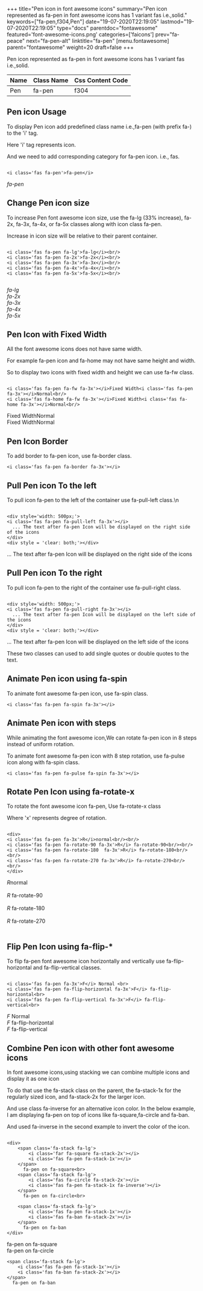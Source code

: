 +++
title="Pen icon in font awesome icons"
summary="Pen icon represented as fa-pen in font awesome icons has 1 variant fas i.e.,solid."
keywords=["fa-pen,f304,Pen"]
date="19-07-2020T22:19:05"
lastmod="19-07-2020T22:19:05"
type="docs"
parentdoc="fontawesome"
featured='font-awesome-icons.png'
categories=['faicons']
prev="fa-peace"
next="fa-pen-alt"
linktitle="fa-pen"
[menu.fontawesome]
parent="fontawesome"
weight=20
draft=false
+++


Pen icon represented as fa-pen in font awesome icons has 1 variant fas i.e.,solid.

<div class='table-responsive'><table class='table'><thead><tr><th>Name</th><th>Class Name</th><th>Css Content Code</th></tr></thead><tbody><tr><td>Pen</td><td>fa-pen</td><td>f304</td></tr></tbody></table></div>



## Pen icon Usage

To display Pen icon add predefined class name i.e.,fa-pen (with prefix fa-) to the 'i' tag.

Here 'i' tag represents icon.

And we need to add corresponding category for fa-pen icon. i.e., fas.


```

<i class='fas fa-pen'>fa-pen</i>
```

<i class='fas fa-pen'>fa-pen</i>




## Change Pen icon size
To increase Pen font awesome icon size, use the fa-lg (33% increase), fa-2x, fa-3x, fa-4x, or fa-5x classes along with icon class fa-pen.

Increase in icon size will be relative to their parent container. 

```

<i class='fas fa-pen fa-lg'>fa-lg</i><br/>
<i class='fas fa-pen fa-2x'>fa-2x</i><br/>
<i class='fas fa-pen fa-3x'>fa-3x</i><br/>
<i class='fas fa-pen fa-4x'>fa-4x</i><br/>
<i class='fas fa-pen fa-5x'>fa-5x</i><br/>
            
```

<i class='fas fa-pen fa-lg'>fa-lg</i><br/>
<i class='fas fa-pen fa-2x'>fa-2x</i><br/>
<i class='fas fa-pen fa-3x'>fa-3x</i><br/>
<i class='fas fa-pen fa-4x'>fa-4x</i><br/>
<i class='fas fa-pen fa-5x'>fa-5x</i><br/>
            



## Pen Icon with Fixed Width 

All the font awesome icons does not have same width.

For example fa-pen icon and fa-home may not have same height and width.

So to display two icons with fixed width and height we can use fa-fw class.


```

<i class='fas fa-pen fa-fw fa-3x'></i>Fixed Width<i class='fas fa-pen fa-3x'></i>Normal<br/>
<i class='fas fa-home fa-fw fa-3x'></i>Fixed Width<i class='fas fa-home fa-3x'></i>Normal<br/>
```

<i class='fas fa-pen fa-fw fa-3x'></i>Fixed Width<i class='fas fa-pen fa-3x'></i>Normal<br/>
<i class='fas fa-home fa-fw fa-3x'></i>Fixed Width<i class='fas fa-home fa-3x'></i>Normal<br/>



## Pen Icon Border 

To add border to fa-pen icon, use fa-border class.


```
<i class='fas fa-pen fa-border fa-3x'></i>

```
<i class='fas fa-pen fa-border fa-3x'></i>





## Pull Pen icon To the left

To pull icon fa-pen to the left of the container use fa-pull-left class.\n

```

<div style='width: 500px;'>
<i class='fas fa-pen fa-pull-left fa-3x'></i>
  ... The text after fa-pen Icon will be displayed on the right side of the icons
</div>
<div style = 'clear: both;'></div>
```

<div style='width: 500px;'>
<i class='fas fa-pen fa-pull-left fa-3x'></i>
  ... The text after fa-pen Icon will be displayed on the right side of the icons
</div>
<div style = 'clear: both;'></div>




## Pull Pen icon To the right
To pull icon fa-pen to the right of the container use fa-pull-right class.

```

<div style='width: 500px;'>
<i class='fas fa-pen fa-pull-right fa-3x'></i>
  ... The text after fa-pen Icon will be displayed on the left side of the icons
</div>
<div style = 'clear: both;'></div>
```

<div style='width: 500px;'>
<i class='fas fa-pen fa-pull-right fa-3x'></i>
  ... The text after fa-pen Icon will be displayed on the left side of the icons
</div>
<div style = 'clear: both;'></div>

These two classes can used to add single quotes or double quotes to the text.


## Animate Pen icon using fa-spin
To animate font awesome fa-pen icon, use fa-spin class.

```
<i class='fas fa-pen fa-spin fa-3x'></i>
```
<i class='fas fa-pen fa-spin fa-3x'></i>




## Animate Pen icon with steps
While animating the font awesome icon,We can rotate fa-pen icon in 8 steps instead of uniform rotation.

To animate font awesome fa-pen icon with 8 step rotation, use fa-pulse icon along with fa-spin class.


```
<i class='fas fa-pen fa-pulse fa-spin fa-3x'></i>

```
<i class='fas fa-pen fa-pulse fa-spin fa-3x'></i>





## Rotate Pen Icon using fa-rotate-x
To rotate the font awesome icon fa-pen, Use fa-rotate-x class

Where 'x' represents degree of rotation.


```

<div>
<i class='fas fa-pen fa-3x'>R</i>normal<br/><br/>
<i class='fas fa-pen fa-rotate-90 fa-3x'>R</i> fa-rotate-90<br/><br/> 
<i class='fas fa-pen fa-rotate-180  fa-3x'>R</i> fa-rotate-180<br/><br/> 
<i class='fas fa-pen fa-rotate-270 fa-3x'>R</i> fa-rotate-270<br/><br/>
</div>
```

<div>
<i class='fas fa-pen fa-3x'>R</i>normal<br/><br/>
<i class='fas fa-pen fa-rotate-90 fa-3x'>R</i> fa-rotate-90<br/><br/> 
<i class='fas fa-pen fa-rotate-180  fa-3x'>R</i> fa-rotate-180<br/><br/> 
<i class='fas fa-pen fa-rotate-270 fa-3x'>R</i> fa-rotate-270<br/><br/>
</div>




## Flip Pen Icon using fa-flip-*
To flip fa-pen font awesome icon horizontally and vertically use fa-flip-horizontal and fa-flip-vertical classes. 

```

<i class='fas fa-pen fa-3x'>F</i> Normal <br>
<i class='fas fa-pen fa-flip-horizontal fa-3x'>F</i> fa-flip-horizontal<br>
<i class='fas fa-pen fa-flip-vertical fa-3x'>F</i> fa-flip-vertical<br>
```

<i class='fas fa-pen fa-3x'>F</i> Normal <br>
<i class='fas fa-pen fa-flip-horizontal fa-3x'>F</i> fa-flip-horizontal<br>
<i class='fas fa-pen fa-flip-vertical fa-3x'>F</i> fa-flip-vertical<br>




## Combine Pen icon with other font awesome icons
In font awesome icons,using stacking we can combine multiple icons and display it as one icon 

To do that use the fa-stack class on the parent, the fa-stack-1x for the regularly sized icon, and fa-stack-2x for the larger icon.

And use class fa-inverse for an alternative icon color. 
In the below example, I am displaying fa-pen on top of icons like fa-square,fa-circle and fa-ban.

And used fa-inverse in the second example to invert the color of the icon.

```

<div>
    <span class='fa-stack fa-lg'>
        <i class='far fa-square fa-stack-2x'></i>
        <i class='fas fa-pen fa-stack-1x'></i>
    </span>
      fa-pen on fa-square<br>
    <span class='fa-stack fa-lg'>
        <i class='fas fa-circle fa-stack-2x'></i>
        <i class='fas fa-pen fa-stack-1x fa-inverse'></i>
    </span>
      fa-pen on fa-circle<br>

    <span class='fa-stack fa-lg'>
        <i class='fas fa-pen fa-stack-1x'></i>
        <i class='fas fa-ban fa-stack-2x'></i>
    </span>
      fa-pen on fa-ban
</div>
```

<div>
    <span class='fa-stack fa-lg'>
        <i class='far fa-square fa-stack-2x'></i>
        <i class='fas fa-pen fa-stack-1x'></i>
    </span>
      fa-pen on fa-square<br>
    <span class='fa-stack fa-lg'>
        <i class='fas fa-circle fa-stack-2x'></i>
        <i class='fas fa-pen fa-stack-1x fa-inverse'></i>
    </span>
      fa-pen on fa-circle<br>

    <span class='fa-stack fa-lg'>
        <i class='fas fa-pen fa-stack-1x'></i>
        <i class='fas fa-ban fa-stack-2x'></i>
    </span>
      fa-pen on fa-ban
</div>






